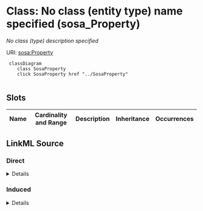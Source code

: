 

# Class: No class (entity type) name specified (sosa_Property)


_No class (type) description specified_







URI: [sosa:Property](http://www.w3.org/ns/sosa/Property)






```mermaid
 classDiagram
    class SosaProperty
    click SosaProperty href "../SosaProperty"
      
```




<!-- no inheritance hierarchy -->


## Slots

| Name | Cardinality and Range | Description | Inheritance | Occurrences |
| ---  | --- | --- | --- | --- |














## LinkML Source

<!-- TODO: investigate https://stackoverflow.com/questions/37606292/how-to-create-tabbed-code-blocks-in-mkdocs-or-sphinx -->

### Direct

<details>

```yaml
name: sosa_Property
conforms_to: No schema conformance document specified
description: No class (type) description specified
title: No class (entity type) name specified
from_schema: sawgraph-kg
rank: 1000
class_uri: sosa:Property

```
</details>

### Induced

<details>

```yaml
name: sosa_Property
conforms_to: No schema conformance document specified
description: No class (type) description specified
title: No class (entity type) name specified
from_schema: sawgraph-kg
rank: 1000
class_uri: sosa:Property

```
</details>